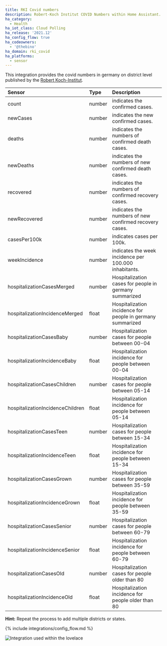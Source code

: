 ```yaml
---
title: RKI Covid numbers
description: Robert-Koch Institut COVID Numbers within Home Assistant.
ha_category:
  - Health
ha_iot_class: Cloud Polling
ha_release: '2021.12'
ha_config_flow: true
ha_codeowners:
  - '@thebino'
ha_domain: rki_covid
ha_platforms:
  - sensor
---
```


This integration provides the covid numbers in germany on district level published by the [Robert Koch-Institut](https://www.rki.de).


|Sensor  |Type|Description
|:-----------|:---|:------------
|count| number | indicates the confirmed cases.
|newCases| number | indicates the new confirmed cases.
|deaths| number | indicates the numbers of confirmed death cases.
|newDeaths| number | indicates the numbers of new confirmed death cases.
|recovered| number | indicates the numbers of confirmed recovery cases.
|newRecovered| number | indicates the numbers of new confirmed recovery cases.
|casesPer100k| number | indicates cases per 100k.
|weekIncidence| number | indicates the week incidence per 100.000 inhabitants.
|hospitalizationCasesMerged | number | Hospitalization cases for people in germany summarized  |
|hospitalizationIncidenceMerged | float | Hospitalization incidence for people in germany summarized |
|hospitalizationCasesBaby | number | Hospitalization cases for people between 00-04 |
|hospitalizationIncidenceBaby | float | Hospitalization incidence for people between 00-04 |
|hospitalizationCasesChildren | number | Hospitalization cases for people between 05-14 |
|hospitalizationIncidenceChildren | float | Hospitalization incidence for people between 05-14 |
|hospitalizationCasesTeen | number | Hospitalization cases for people between 15-34 |
|hospitalizationIncidenceTeen | float | Hospitalization incidence for people between 15-34 |
|hospitalizationCasesGrown | number | Hospitalization cases for people between 35-59 |
|hospitalizationIncidenceGrown | float | Hospitalization incidence for people between 35-59 |
|hospitalizationCasesSenior | number | Hospitalization cases for people between 60-79 |
|hospitalizationIncidenceSenior | float | Hospitalization incidence for people between 60-79 |
|hospitalizationCasesOld | number | Hospitalization cases for people older than 80 |
|hospitalizationIncidenceOld | float | Hospitalization incidence for people older than 80 |

**Hint:** Repeat the process to add multiple districts or states.

{% include integrations/config_flow.md %}


![Integration used within the lovelace](/images/integrations/rki_covid/lovelace_graph.png)
